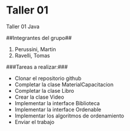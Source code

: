 # Taller 01
Taller 01 Java

##Integrantes del grupo##
1. Perussini, Martin
2. Ravelli, Tomas

###Tareas a realizar:###
*	Clonar el repositorio github
*	Completar la clase MaterialCapacitacion
*	Completar la clase Libro
*	Crear la clase Video
*	Implementar la interface Biblioteca
*	Implementar la interface Ordenable
*	Implementar los algoritmos de ordenamiento
*	Enviar el trabajo
